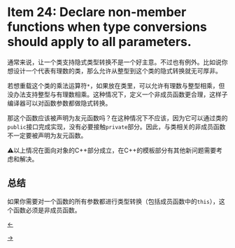 # Item 24: Declare non-member functions when type conversions should apply to all parameters.

通常来说，让一个类支持隐式类型转换不是一个好主意。不过也有例外。比如说你想设计一个代表有理数的类，那么允许从整型到这个类的隐式转换就无可厚非。

若想重载这个类的乘法运算符`*`，如果放在类里，可以允许有理数与整型相乘，但没办法支持整型与有理数相乘。这种情况下，定义一个非成员函数更合理，这样子编译器可以对函数参数都做隐式转换。

那这个函数应该被声明为友元函数吗？在这种情况下不应该，因为它可以通过类的`public`接口完成实现，没有必要接触`private`部分。因此，与类相关的非成员函数不一定要被声明为友元函数。

⚠️以上情况在面向对象的C++部分成立，在C++的模板部分有其他新问题需要考虑和解决。

## 总结

如果你需要对一个函数的所有参数都进行类型转换（包括成员函数中的`this`），这个函数必须是非成员函数。

<a href="../Item%2023"><-</a>

<a href="../Item%2025">-></a>

